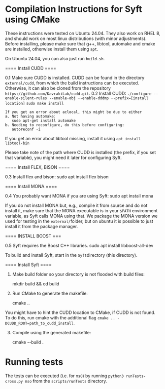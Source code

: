 # Compilation Instructions for Syft using CMake

These instructions were tested on Ubuntu 24.04.
They also work on RHEL 8, and should work on most linux distributions (with minor adjustments).
Before installing, please make sure that g++, libtool, automake and cmake are installed, otherwise install them using ``apt``.

On Ubuntu 24.04, you can also just run ``build.sh``.

==== Install CUDD ====

0.1 Make sure CUDD is installed. 
   CUDD can be found in the directory ``external/cudd``, from which the build instructions can be executed.
   Otherwise, it can also be cloned from the repository ``https://github.com/KavrakiLab/cudd.git``.
0.2 Install CUDD:
    ``./configure --enable-silent-rules --enable-obj --enable-dddmp --prefix=[install location]``
    ``sudo make install``

    If you get an error about aclocal, this might be due to either
    a. Not having automake:
       sudo apt-get install automake
    b. Needing to reconfigure, do this before configuring:
       autoreconf -i

   If you get an error about libtool missing, install it using ``apt install libtool-bin``

Please take note of the path where CUDD is installed (the prefix, if you set that variable), you might need it later for configuring Syft.

==== Install FLEX, BISON ====

0.3 Install flex and bison:
    sudo apt install flex bison

==== Install MONA ====

0.4 You probably want MONA if you are using Syft:
    sudo apt install mona

If you do not install MONA but, e.g., compile it from source and do not install it, make sure that the MONA executable is in your ``$PATH`` environment variable, as Syft calls MONA using that. We package the MONA version we used for testing in the ``external/``folder, but on ubuntu it is possible to just install it from the package manager.

==== INSTALL BOOST === 

0.5 Syft requires the Boost C++ libraries. 
   sudo apt install libboost-all-dev

To build and install Syft, start in the ``Syft``directory (this directory).

==== Install Syft ====

1. Make build folder so your directory is not flooded with build files:

   mkdir build && cd build

2. Run CMake to generate the makefile:

   cmake .. 

You might have to hint the CUDD location to CMake, if CUDD is not found. 
To do this, run cmake with the additional flag ``cmake .. -DCUDD_ROOT=path_to_cudd_install``.

3. Compile using the generated makefile:

   cmake --build .

# Running tests 

The tests can be executed (i.e. for ``ms0``) by running ``python3 runTests-cross.py mso`` from the ``scripts/runTests`` directory.
